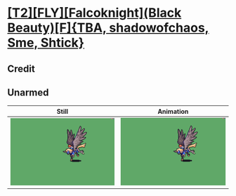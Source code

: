 # [\[T2\]\[FLY\]\[Falcoknight\]\(Black Beauty\)\[F\]{TBA, shadowofchaos, Sme, Shtick}](../)

## Credit


	
## Unarmed

| Still | Animation |
| :---: | :-------: |
| ![Unarmed still](./Unarmed_000.png) | ![Unarmed animation](./Unarmed.gif) |
